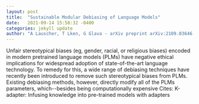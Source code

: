 ```yaml
---
layout: post
title:  "Sustainable Modular Debiasing of Language Models"
date:   2021-09-14 15:58:32 -0400
categories: jekyll update
author: "A Lauscher, T Lken, G Glava - arXiv preprint arXiv:2109.03646, 2021"
---
```

Unfair stereotypical biases (eg, gender, racial, or religious biases) encoded in modern pretrained language models (PLMs) have negative ethical implications for widespread adoption of state-of-the-art language technology. To remedy for this, a wide range of debiasing techniques have recently been introduced to remove such stereotypical biases from PLMs. Existing debiasing methods, however, directly modify all of the PLMs parameters, which--besides being computationally expensive Cites: K-adapter: Infusing knowledge into pre-trained models with adapters